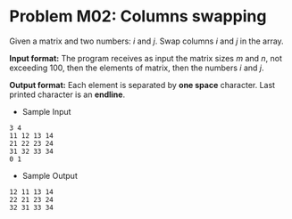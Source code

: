 # Problem M02: Columns swapping
Given a matrix and two numbers: *i* and *j*. Swap columns *i* and *j* in the array.

**Input format:** The program receives as input the matrix sizes *m* and *n*, not exceeding 100, then the elements of matrix, then the numbers *i* and *j*.

**Output format:** Each element is separated by **one space** character. Last printed character is an **endline**.
+ Sample Input

```
3 4
11 12 13 14
21 22 23 24
31 32 33 34
0 1
```
+ Sample Output
```
12 11 13 14 
22 21 23 24 
32 31 33 34 

```